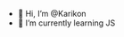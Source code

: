 - 👋 Hi, I’m @Karikon
- 🌱 I’m currently learning JS


<!---
Karikon/Karikon is a ✨ special ✨ repository because its `README.md` (this file) appears on your GitHub profile.
You can click the Preview link to take a look at your changes.
--->
